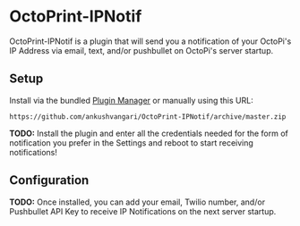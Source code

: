 # OctoPrint-IPNotif

OctoPrint-IPNotif is a plugin that will send you a notification of your OctoPi's IP Address via email, text, and/or pushbullet on OctoPi's server startup.

## Setup

Install via the bundled [Plugin Manager](https://github.com/foosel/OctoPrint/wiki/Plugin:-Plugin-Manager)
or manually using this URL:

    https://github.com/ankushvangari/OctoPrint-IPNotif/archive/master.zip

**TODO:** Install the plugin and enter all the credentials needed for the form of notification you prefer in the Settings and reboot to start receiving notifications!

## Configuration

**TODO:** Once installed, you can add your email, Twilio number, and/or Pushbullet API Key to receive IP Notifications on the next server startup.
